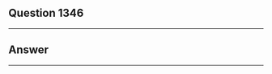 Question 1346
------------------------

------------------------
Answer
------------------------

------------------------